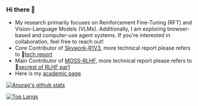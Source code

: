 ### Hi there 👋
- My research primarily focuses on Reinforcement Fine-Tuning (RFT) and Vision-Language Models (VLMs). Additionally, I am exploring browser-based and computer-use agent systems. If you're interested in collaboration, feel free to reach out!
- Core Contributor of [Skywork-R1V3](https://github.com/SkyworkAI/Skywork-R1V), more technical report please refers to 📰[tech report](https://arxiv.org/abs/2507.06167)
- Main Contributor of [MOSS-RLHF](https://github.com/OpenLMLab/MOSS-RLHF), more technical report please refers to 📰[secrest of RLHF par1](https://arxiv.org/abs/2307.04964)
- Here is my [academic page](https://fakerbaby.github.io/)

  
[![Anurag's github stats](https://github-readme-stats.vercel.app/api?username=fakerbaby&show_icons=true&theme=tokyonight)](https://github.com/anuraghazra/github-readme-stats)

[![Top Langs](https://github-readme-stats.vercel.app/api/top-langs/?username=fakerbaby&layout=compact)](https://github.com/anuraghazra/github-readme-stats)

<!-- [![Readme Card](https://github-readme-stats.vercel.app/api/pin/?username=fakerbaby&repo=Flare)](https://github.com/anuraghazra/github-readme-stats) -->

<!--
**fakerbaby/fakerbaby** is a ✨ _special_ ✨ repository because its `README.md` (this file) appears on your GitHub profile.

Here are some ideas to get you started:

- 🔭 I’m currently working on ...
- 🌱 I’m currently learning ...
- 👯 I’m looking to collaborate on ...
- 🤔 I’m looking for help with ...
- 💬 Ask me about ...
- 📫 How to reach me: ...
- 😄 Pronouns: ...
- ⚡ Fun fact: ...
-->
